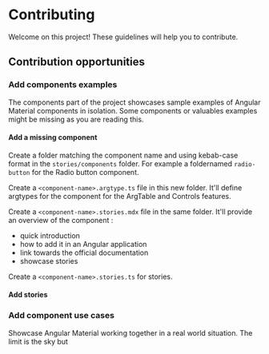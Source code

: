 # Contributing

Welcome on this project!
These guidelines will help you to contribute.


## Contribution opportunities

### Add components examples

The components part of the project showcases sample examples of Angular Material components in isolation.
Some components or valuables examples might be missing as you are reading this.

#### Add a missing component

Create a folder matching the component name and using kebab-case format in the `stories/components` folder.
For example a foldernamed `radio-button` for the Radio button component.

Create a `<component-name>.argtype.ts` file in this new folder.
It'll define argtypes for the component for the ArgTable and Controls features.

Create a `<component-name>.stories.mdx` file in the same folder.
It'll provide an overview of the component :
- quick introduction
- how to add it in an Angular application
- link towards the official documentation
- showcase stories

Create a `<component-name>.stories.ts` for stories.

#### Add stories


### Add component use cases

Showcase Angular Material working together in a real world situation.
The limit is the sky but 
